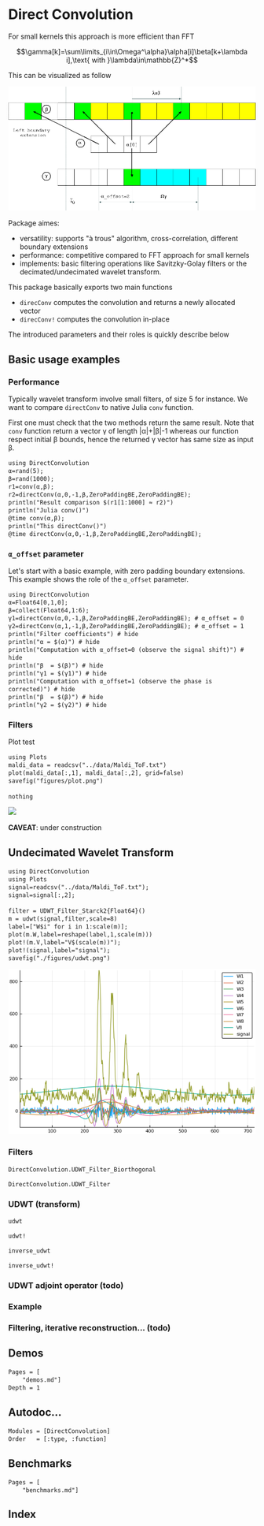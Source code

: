 # Direct Convolution

For small kernels this approach is more efficient than FFT

```math
\gamma[k]=\sum\limits_{i\in\Omega^\alpha}\alpha[i]\beta[k+\lambda i],\text{ with }\lambda\in\mathbb{Z}^*
``` 

This can be visualized as follow 

![](figures/a_offset.png)

Package aimes:
 - versatility: supports "à trous" algorithm, cross-correlation,
   different boundary extensions
 - performance: competitive compared to FFT approach for small kernels
 - implements: basic filtering operations like Savitzky-Golay filters
   or the decimated/undecimated wavelet transform.

This package basically exports two main functions 
 - `direcConv` computes the convolution and returns a newly allocated vector
 - `direcConv!` computes the convolution in-place

The introduced parameters and their roles is quickly describe below




## Basic usage examples

### Performance 

Typically wavelet transform involve small filters, of size 5 for
instance. We want to compare `directConv` to native Julia `conv`
function.

First one must check that the two methods return the same result. Note
that `conv` function return a vector γ of length |α|+|β|-1 whereas our
function respect initial β bounds, hence the returned γ vector has
same size as input β.

```@example
using DirectConvolution
α=rand(5);
β=rand(1000);
r1=conv(α,β);
r2=directConv(α,0,-1,β,ZeroPaddingBE,ZeroPaddingBE);
println("Result comparison $(r1[1:1000] ≈ r2)")
println("Julia conv()")
@time conv(α,β);
println("This directConv()")
@time directConv(α,0,-1,β,ZeroPaddingBE,ZeroPaddingBE);
```

### `α_offset` parameter
Let's start with a basic example, with zero padding boundary
extensions. This example shows the role of the `α_offset` parameter.

```@example
using DirectConvolution
α=Float64[0,1,0];
β=collect(Float64,1:6);
γ1=directConv(α,0,-1,β,ZeroPaddingBE,ZeroPaddingBE); # α_offset = 0
γ2=directConv(α,1,-1,β,ZeroPaddingBE,ZeroPaddingBE); # α_offset = 1
println("Filter coefficients") # hide
println("α = $(α)") # hide
println("Computation with α_offset=0 (observe the signal shift)") # hide
println("β  = $(β)") # hide
println("γ1 = $(γ1)") # hide
println("Computation with α_offset=1 (observe the phase is corrected)") # hide
println("β  = $(β)") # hide
println("γ2 = $(γ2)") # hide
```

### Filters

Plot test

```@eval 
using Plots
maldi_data = readcsv("../data/Maldi_ToF.txt")
plot(maldi_data[:,1], maldi_data[:,2], grid=false)
savefig("figures/plot.png")

nothing
```

![](figures/plot.png)


**CAVEAT**: under construction

## Undecimated Wavelet Transform

```@example
using DirectConvolution
using Plots
signal=readcsv("../data/Maldi_ToF.txt");
signal=signal[:,2];

filter = UDWT_Filter_Starck2{Float64}()
m = udwt(signal,filter,scale=8)
label=["W$i" for i in 1:scale(m)];
plot(m.W,label=reshape(label,1,scale(m)))
plot!(m.V,label="V$(scale(m))");
plot!(signal,label="signal");
savefig("./figures/udwt.png")
```

![](./figures/udwt.png)

### Filters

```@docs
DirectConvolution.UDWT_Filter_Biorthogonal
```

```@docs
DirectConvolution.UDWT_Filter
```

### UDWT (transform)


```@docs
udwt
```

```@docs
udwt!
```


```@docs
inverse_udwt
```

```@docs
inverse_udwt!
```

### UDWT adjoint operator (todo)

### Example

### Filtering, iterative reconstruction... (todo)

## Demos

```@contents
Pages = [
    "demos.md"]
Depth = 1
```

## Autodoc...

```@autodocs
Modules = [DirectConvolution]
Order   = [:type, :function]
```


## Benchmarks

```@contents
Pages = [
    "benchmarks.md"]
```

## Index

```@index
```
